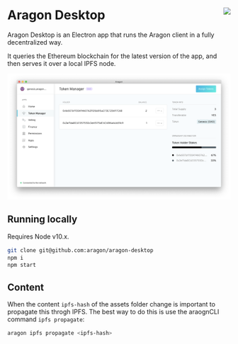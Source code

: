# Aragon Desktop <img align="right" src="https://github.com/aragon/design/blob/master/readme-logo.png" height="80px" />

Aragon Desktop is an Electron app that runs the Aragon client in a fully decentralized way.

It queries the Ethereum blockchain for the latest version of the app, and then serves it over a local IPFS node.

![Screenshot](.github/screenshot.png)

## Running locally

Requires Node v10.x.

```sh
git clone git@github.com:aragon/aragon-desktop
npm i
npm start
```

## Content

When the content `ipfs-hash` of the assets folder change is important to propagate this throgh IPFS. The best way to do this is use the araognCLI command `ipfs propagate`:

```sh
aragon ipfs propagate <ipfs-hash>
```
